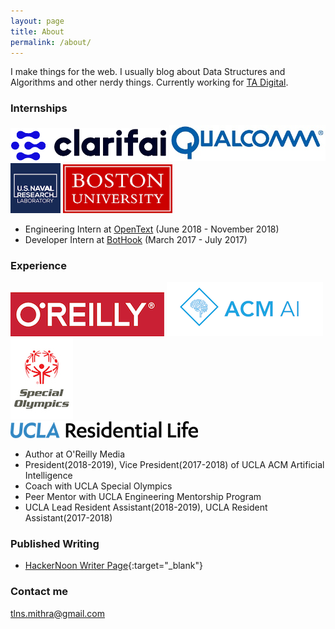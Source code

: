 ```yaml
---
layout: page
title: About
permalink: /about/
---
```


I make things for the web. I usually blog about Data Structures and Algorithms and other nerdy things. Currently working for [TA Digital](https://www.tadigital.com/). 

### Internships

<img src="/assets/clarifai.png" width="250">                    <img src="/assets/qualcomm.jpg" width="250">                     <img src="/assets/nrl.png" width="80">                     <img src="/assets/bu.gif" width="175">


* Engineering Intern at [OpenText](https://www.opentext.com/) (June 2018 - November 2018) 
* Developer Intern at [BotHook](https://bothook.com/) (March 2017 - July 2017) 

### Experience
<img src="/assets/oreily.png">                    <img src="/assets/acmai.png">                     <img src="/assets/specialo.jpg" >                                                                    
<img src="/assets/reslife.png" >

* Author at O'Reilly Media 
* President(2018-2019), Vice President(2017-2018) of UCLA ACM Artificial Intelligence
* Coach with UCLA Special Olympics 
* Peer Mentor with UCLA Engineering Mentorship Program 
* UCLA Lead Resident Assistant(2018-2019), UCLA Resident Assistant(2017-2018)

### Published Writing

* [HackerNoon Writer Page](https://hackernoon.com/@mithratalluri){:target="_blank"}

### Contact me

[tlns.mithra@gmail.com](mailto:tlns.mithra@gmail.com)
